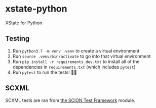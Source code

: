 # xstate-python

XState for Python

## Testing

1. Run `python3.7 -m venv .venv` to create a virtual environment
2. Run `source .venv/bin/activate` to go into that virtual environment
3. Run `pip install -r requirements_dev.txt` to install all of the dependencies in `requirements.txt` (which includes `pytest`)
4. Run `pytest` to run the tests! 👩‍🔬

## SCXML

SCXML tests are ran from [the SCION Test Framework](./node_modules/@scion-scxml/test-framework/README.md) module.
